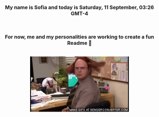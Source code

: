 


<div align="center">
<h3 >My name is Sofia and today is Saturday, 11 September, 03:26 GMT-4</h3><br>
<h3 >For now, me and my personalities are working to create a fun Readme 👋
</h3><br>
<img src='img/dwight.gif' alt='working...'/>
</div>
